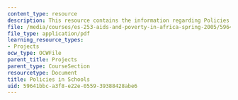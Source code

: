 ```yaml
---
content_type: resource
description: This resource contains the information regarding Policies in Schools.
file: /media/courses/es-253-aids-and-poverty-in-africa-spring-2005/59641bbca3f8e22e055939388428abe6_MITES_253S05_shima_goswami.pdf
file_type: application/pdf
learning_resource_types:
- Projects
ocw_type: OCWFile
parent_title: Projects
parent_type: CourseSection
resourcetype: Document
title: Policies in Schools
uid: 59641bbc-a3f8-e22e-0559-39388428abe6
---
```


